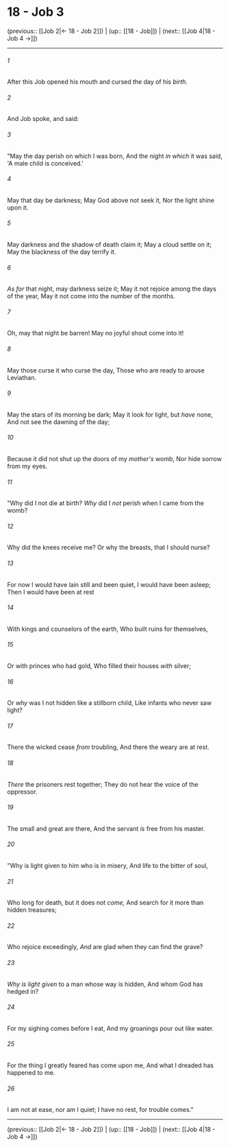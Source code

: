 # 18 - Job 3

(previous:: [[Job 2|← 18 - Job 2]]) | (up:: [[18 - Job]]) | (next:: [[Job 4|18 - Job 4 →]])

***


###### 1 
After this Job opened his mouth and cursed the day of his _birth._ 

###### 2 
And Job spoke, and said: 

###### 3 
"May the day perish on which I was born, And the night _in which_ it was said, 'A male child is conceived.' 

###### 4 
May that day be darkness; May God above not seek it, Nor the light shine upon it. 

###### 5 
May darkness and the shadow of death claim it; May a cloud settle on it; May the blackness of the day terrify it. 

###### 6 
_As for_ that night, may darkness seize it; May it not rejoice among the days of the year, May it not come into the number of the months. 

###### 7 
Oh, may that night be barren! May no joyful shout come into it! 

###### 8 
May those curse it who curse the day, Those who are ready to arouse Leviathan. 

###### 9 
May the stars of its morning be dark; May it look for light, but _have_ none, And not see the dawning of the day; 

###### 10 
Because it did not shut up the doors of my _mother's_ womb, Nor hide sorrow from my eyes. 

###### 11 
"Why did I not die at birth? _Why_ did I _not_ perish when I came from the womb? 

###### 12 
Why did the knees receive me? Or why the breasts, that I should nurse? 

###### 13 
For now I would have lain still and been quiet, I would have been asleep; Then I would have been at rest 

###### 14 
With kings and counselors of the earth, Who built ruins for themselves, 

###### 15 
Or with princes who had gold, Who filled their houses _with_ silver; 

###### 16 
Or _why_ was I not hidden like a stillborn child, Like infants who never saw light? 

###### 17 
There the wicked cease _from_ troubling, And there the weary are at rest. 

###### 18 
_There_ the prisoners rest together; They do not hear the voice of the oppressor. 

###### 19 
The small and great are there, And the servant _is_ free from his master. 

###### 20 
"Why is light given to him who is in misery, And life to the bitter of soul, 

###### 21 
Who long for death, but it does not _come,_ And search for it more than hidden treasures; 

###### 22 
Who rejoice exceedingly, _And_ are glad when they can find the grave? 

###### 23 
_Why is light given_ to a man whose way is hidden, And whom God has hedged in? 

###### 24 
For my sighing comes before I eat, And my groanings pour out like water. 

###### 25 
For the thing I greatly feared has come upon me, And what I dreaded has happened to me. 

###### 26 
I am not at ease, nor am I quiet; I have no rest, for trouble comes."

***

(previous:: [[Job 2|← 18 - Job 2]]) | (up:: [[18 - Job]]) | (next:: [[Job 4|18 - Job 4 →]])
